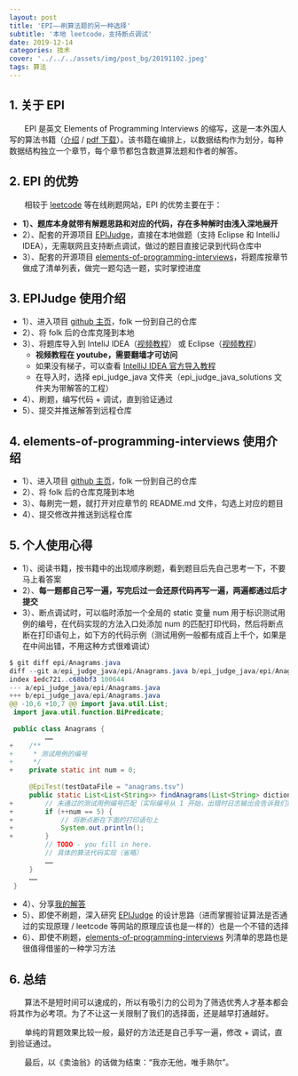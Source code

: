 ```yaml
---
layout: post
title: 'EPI——刷算法题的另一种选择'
subtitle: '本地 leetcode，支持断点调试'
date: 2019-12-14
categories: 技术
cover: '../../../assets/img/post_bg/20191102.jpeg'
tags: 算法
---
```



## 1. 关于 EPI

&#160; &#160; &#160; &#160;EPI 是英文 Elements of Programming Interviews 的缩写，这是一本外国人写的算法书籍（[介绍](https://book.douban.com/subject/26814762/) / [pdf 下载](http://gen.lib.rus.ec/book/index.php?md5=DA5EECA51EB9140678AB5C1D94DE0C68)）。该书籍在编排上，以数据结构作为划分，每种数据结构独立一个章节，每个章节都包含数道算法题和作者的解答。

## 2. EPI 的优势

&#160; &#160; &#160; &#160;相较于 [leetcode](https://leetcode.com) 等在线刷题网站，EPI 的优势主要在于：

* __1）、题库本身就带有解题思路和对应的代码，存在多种解时由浅入深地展开__
* 2）、配套的开源项目 [EPIJudge](https://github.com/adnanaziz/EPIJudge)，直接在本地做题（支持 Eclipse 和 IntelliJ IDEA），无需联网且支持断点调试，做过的题目直接记录到代码仓库中
* 3）、配套的开源项目 [elements-of-programming-interviews](https://github.com/gardncl/elements-of-programming-interviews)，将题库按章节做成了清单列表，做完一题勾选一题，实时掌控进度



## 3. EPIJudge 使用介绍

* 1）、进入项目 [github 主页](https://github.com/adnanaziz/EPIJudge)，folk 一份到自己的仓库
* 2）、将 folk 后的仓库克隆到本地
* 3）、将题库导入到 InteliJ IDEA（[视频教程](https://youtu.be/1BzHUpluQHM)） 或 Eclipse（[视频教程](https://youtu.be/i9uz9Zazo0A)）
	* __视频教程在 youtube，需要翻墙才可访问__
	* 如果没有梯子，可以查看 [IntelliJ IDEA 官方导入教程](https://www.jetbrains.com/help/idea/2019.3/create-a-project-from-existing-sources.html)
	* 在导入时，选择 epi_judge_java 文件夹（epi_judge_java_solutions 文件夹为带解答的工程）
* 4）、刷题，编写代码 + 调试，直到验证通过
* 5）、提交并推送解答到远程仓库



## 4. elements-of-programming-interviews 使用介绍

* 1）、进入项目 [github 主页](https://github.com/gardncl/elements-of-programming-interviews)，folk 一份到自己的仓库
* 2）、将 folk 后的仓库克隆到本地
* 3）、每刷完一题，就打开对应章节的 README.md 文件，勾选上对应的题目
* 4）、提交修改并推送到远程仓库


## 5. 个人使用心得

* 1）、阅读书籍，按书籍中的出现顺序刷题，看到题目后先自己思考一下，不要马上看答案
* 2）、__每一题都自己写一遍，写完后过一会还原代码再写一遍，两遍都通过后才提交__
* 3）、断点调试时，可以临时添加一个全局的 static 变量 num 用于标识测试用例的编号，在代码实现的方法入口处添加 num 的匹配打印代码，然后将断点断在打印语句上，如下方的代码示例（测试用例一般都有成百上千个，如果是在中间出错，不用这种方式很难调试）

```java
$ git diff epi/Anagrams.java
diff --git a/epi_judge_java/epi/Anagrams.java b/epi_judge_java/epi/Anagrams.java
index 1edc721..c68bbf3 100644
--- a/epi_judge_java/epi/Anagrams.java
+++ b/epi_judge_java/epi/Anagrams.java
@@ -10,6 +10,7 @@ import java.util.List;
 import java.util.function.BiPredicate;
 
 public class Anagrams {
		 ……
+    /**
+     * 测试用例的编号
+     */
+    private static int num = 0;
 
     @EpiTest(testDataFile = "anagrams.tsv")
     public static List<List<String>> findAnagrams(List<String> dictionary) {
+        // 未通过的测试用例编号匹配（实际编号从 1 开始，出错时日志输出会告诉我们第几个未通过）
+        if (++num == 5) {
+            // 将断点断在下面的打印语句上
+            System.out.println();
+        }
         // TODO - you fill in here.
         // 具体的算法代码实现（省略）
       	 ……
     }
   	 ……
 }
```



* 4）、分享[我的解答](https://github.com/WuFengXue/EPIJudge)
* 5）、即使不刷题，深入研究 [EPIJudge](https://github.com/adnanaziz/EPIJudge) 的设计思路（进而掌握验证算法是否通过的实现原理 / leetcode 等网站的原理应该也是一样的）也是一个不错的选择
* 6）、即使不刷题，[elements-of-programming-interviews](https://github.com/gardncl/elements-of-programming-interviews) 列清单的思路也是很值得借鉴的一种学习方法

## 6. 总结

&#160; &#160; &#160; &#160;算法不是短时间可以速成的，所以有吸引力的公司为了筛选优秀人才基本都会将其作为必考项。为了不让这一关限制了我们的选择面，还是越早打通越好。

&#160; &#160; &#160; &#160;单纯的背题效果比较一般，最好的方法还是自己手写一遍，修改 + 调试，直到验证通过。

&#160; &#160; &#160; &#160;最后，以《卖油翁》的话做为结束：“我亦无他，唯手熟尔”。

